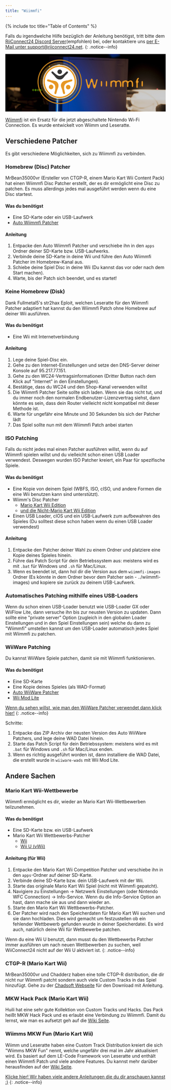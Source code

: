 ```yaml
---
title: "Wiimmfi"
---
```


{% include toc title="Table of Contents" %}

Falls du irgendwelche Hilfe bezüglich der Anleitung benötigst, tritt bitte dem [RiiConnect24 Discord Server](https://discord.gg/b4Y7jfD)(empfohlen) bei, oder kontaktiere uns [per E-Mail unter support@riiconnect24.net](mailto:support@riiconnect24.net).
{: .notice--info}

![Wiimmfi Logo](/images/WiiWiimmfiLogo.jpg)

[Wiimmfi](https://wiimmfi.de) ist ein Ersatz für die jetzt abgeschaltete Nintendo Wi-Fi Connection. Es wurde entwickelt von Wiimm und Leseratte.

## Verschiedene Patcher

Es gibt verschiedene Möglichkeiten, sich zu Wiimmfi zu verbinden.

### Homebrew (Disc) Patcher
MrBean35000vr (Ersteller von CTGP-R, einem Mario Kart Wii Content Pack) hat einen Wiimmfi Disc Patcher erstellt, der es dir ermöglicht eine Disc zu patchen. Es muss allerdings jedes mal ausgeführt werden wenn du eine Disc startest.

#### Was du benötigst
* Eine SD-Karte oder ein USB-Laufwerk
* [Auto Wiimmfi Patcher](/assets/files/autowiimmfipatcher-0.6.zip)

#### Anleitung

1. Entpacke den Auto Wiimmfi Patcher und verschiebe ihn in den `apps` Ordner deiner SD-Karte bzw. USB-Laufwerks.
2. Verbinde deine SD-Karte in deine Wii und führe den Auto Wiimmfi Patcher im Homebrew-Kanal aus.
3. Schiebe deine Spiel Disc in deine Wii (Du kannst das vor oder nach dem Start machen).
4. Warte, bis der Patch sich beendet, und es startet!

### Keine Homebrew (Disk)
Dank Fullmetal5's str2hax Eploit, welchen Leseratte für den Wiimmfi Patcher adaptiert hat kannst du den Wiimmfi Patch ohne Homebrew auf deiner Wii ausführen.

#### Was du benötigst
* Eine Wii mit Internetverbindung

#### Anleitung

1. Lege deine Spiel-Disc ein.
2. Gehe zu den Internet-Einstellungen und setze den DNS-Server deiner Konsole auf 95.217.77.151.
3. Gehe zu den WC24-Vertragsinformationen (Dritter Button nach dem Klick auf "Internet" in den Einstellungen).
4. Bestätige, dass du WC24 und den Shop-Kanal verwenden willst
5. Die Wiimmfi Patcher Seite sollte sich laden. Wenn sie das nicht tut, und du immer noch den normalen Endbenutzer-Lizenzvertrag siehst, dann könnte es sein, dass dein Router vielleicht nicht kompatibel mit dieser Methode ist.
6. Warte für ungefähr eine Minute und 30 Sekunden bis sich der Patcher lädt
7. Das Spiel sollte nun mit dem Wiimmfi Patch anbei starten

### ISO Patching
Falls du nicht jedes mal einen Patcher ausführen willst, wenn du auf Wiimmfi spielen willst und du vielleicht schon einen USB Loader verwendest. Deswegen wurden ISO Patcher kreiert, ein Paar für spezifische Spiele.

#### Was du benötigst
- Eine Kopie von deinem Spiel (WBFS, ISO, cISO, und andere Formen die eine Wii benutzen kann sind unterstützt).
- Wiimm's Disc Patcher
   - [Mario Kart Wii Edition](http://download.wiimm.de/wiimmfi/patcher/mkw-wiimmfi-patcher-v6.zip)
   - [und die Nicht-Mario Kart Wii Edition](http://download.wiimm.de/wiimmfi/patcher/wiimmfi-patcher-v4.7z)
- Einen USB Loader, cIOS und ein USB-Laufwerk zum aufbewahren des Spieles (Du solltest diese schon haben wenn du einen USB Loader verwendest)

#### Anleitung
1. Entpacke den Patcher deiner Wahl zu einem Ordner und platziere eine Kopie deines Spieles hinein.
2. Führe das Patch Script für dein Betriebssystem aus: meistens wird es mit `.bat` für Windows und `.sh` für Mac/Linux.
3. Wenn es beendet ist, dann hol dir die Version aus dem `wiimmfi-images` Ordner (Es könnte in dem Ordner bevor dem Patcher sein - ../wiimmfi-images) und kopiere sie zurück zu deinem USB-Laufwerk.

### Automatisches Patching mithilfe eines USB-Loaders
Wenn du schon einen USB-Loader benutzt wie USB-Loader GX oder WiiFlow Lite, dann versuche ihn bis zur neusten Version zu updaten. Dann sollte eine "private server" Option (zugleich in den globalen Loader Einstellungen und in den Spiel Einstellungen sein) welche du dann zu "Wiimmfi" umstellen kannst um den USB-Loader automatisch jedes Spiel mit Wiimmfi zu patchen.

### WiiWare Patching
Du kannst WiiWare Spiele patchen, damit sie mit Wiimmfi funktionieren.

#### Was du benötigst

- Eine SD-Karte
- Eine Kopie deines Spieles (als WAD-Format)
- [Auto WiiWare Patcher](https://github.com/RiiConnect24/auto-wiiware-patcher/releases)
- [Wii Mod Lite](https://github.com/RiiConnect24/Wii-Mod-Lite/releases)

[Wenn du sehen willst, wie man den WiiWare Patcher verwendet dann klick hier!](wiiwarepatcher)
{: .notice--info}

Schritte:
1. Entpacke das ZIP Archiv der neusten Version des Auto WiiWare Patchers, und lege deine WAD Datei hinein.
2. Starte das Patch Script für dein Betriebssystem: meistens wird es mit `.bat` für Windows und `.sh` für Mac/Linux enden.
3. Wenn es richtig ausgeführt worden ist, dann installiere die WAD Datei, die erstellt wurde in `wiiware-wads` mit Wii Mod Lite.

## Andere Sachen

### Mario Kart Wii-Wettbewerbe
Wiimmfi ermöglicht es dir, wieder an Mario Kart Wii-Wettbewerben teilzunehmen.

#### Was du benötigst

- Eine SD-Karte bzw. ein USB-Laufwerk
- Mario Kart Wii Wettbewerbs-Patcher
   - [Wii](https://competitions.wiimmfi.de/competition-tool-wii.zip)
   - [Wii U (vWii)](https://competitions.wiimmfi.de/competition-tool-wiiu.zip)

#### Anleitung (für Wii)

1. Entpacke den Mario Kart Wii Competition Patcher und verschiebe ihn in den `apps`-Ordner auf deiner SD-Karte.
2. Verbinde deine SD-Karte bzw. dein USB-Laufwerk mit der Wii.
3. Starte das originale Mario Kart Wii Spiel (nicht mit Wiimmfi gepatcht).
4. Navigiere zu Einstellungen -> Netzwerk Einstellungen (oder Nintendo WFC Connection) -> Info-Service. Wenn du die Info-Service Option an hast, dann mache sie aus und dann wieder an.
5. Starte den Mario Kart Wii Wettbewerbs-Patcher.
6. Der Patcher wird nach den Speicherdaten für Mario Kart Wii suchen und sie dann hochladen. Dies wird gemacht um festzustellen ob ein fehlender Wettbewerb gefunden wurde in deiner Speicherdatei. Es wird auch, natürlich deine Wii für Wettbewerbe patchen.

Wenn du eine Wii U benutzt, dann musst du den Wettbewerbs Patcher immer ausführen um nach neuen Wettbewerben zu suchen, weil WiiConnect24 nicht auf der Wii U aktiviert ist.
{: .notice--info}

### CTGP-R (Mario Kart Wii)
MrBean35000vr und Chadderz haben eine tolle CTGP-R distribution, die dir nicht nur Wiimmfi patcht sondern auch viele Custom Tracks in das Spiel hinzufügt. Gehe zu der [Chadsoft Webseite](http://chadsoft.co.uk) für den Download mit Anleitung.

### MKW Hack Pack (Mario Kart Wii)
Huili hat eine sehr gute Kollektion von Custom Tracks und Hacks. Das Pack heißt MKW Hack Pack und es erlaubt eine Verbindung zu Wiimmfi. Damit du lernst, wie man es aufsetzt geh auf die [Wiki Seite](http://wiki.tockdom.com/wiki/MKW_Hack_Pack).

### Wiimms MKW Fun (Mario Kart Wii)
Wiimm und Leseratte haben eine Custom Track Distribution kreiert die sich "Wiimms MKW Fun" nennt, welche ungefähr drei mal im Jahr aktualisiert wird. Es basiert auf dem LE-Code Framework von Leseratte und enthält einen Wiimmfi Patch und viele andere Features. Du kannst mehr darüber herausfinden auf der [Wiki Seite](http://wiki.tockdom.com/wiki/Wiimms_Mario_Kart_Fun).

[Klicke hier! Wir haben viele andere Anleitungen die du dir anschauen kannst :)](site-navigation)
{: .notice--info}

